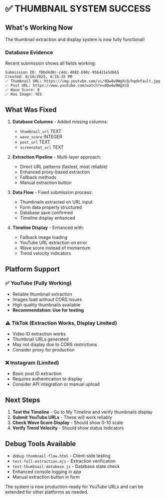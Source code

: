 # ✅ THUMBNAIL SYSTEM SUCCESS

## What's Working Now

The thumbnail extraction and display system is now fully functional!

### Database Evidence
Recent submission shows all fields working:
```
Submission ID: f0bd4d8c-c4dc-4882-b90c-95b421e5d665
Created: 8/10/2025, 4:35:35 PM
✅ Thumbnail URL: https://img.youtube.com/vi/dQw4w9WgXcQ/hqdefault.jpg
✅ Post URL: https://www.youtube.com/watch?v=dQw4w9WgXcQ  
✅ Wave Score: 8
✅ Has Image: YES
```

## What Was Fixed

1. **Database Columns** - Added missing columns:
   - `thumbnail_url` TEXT
   - `wave_score` INTEGER
   - `post_url` TEXT
   - `screenshot_url` TEXT

2. **Extraction Pipeline** - Multi-layer approach:
   - Direct URL patterns (fastest, most reliable)
   - Enhanced proxy-based extraction
   - Fallback methods
   - Manual extraction button

3. **Data Flow** - Fixed submission process:
   - Thumbnails extracted on URL input
   - Form data properly structured
   - Database save confirmed
   - Timeline display enhanced

4. **Timeline Display** - Enhanced with:
   - Fallback image loading
   - YouTube URL extraction on error
   - Wave score instead of momentum
   - Trend velocity indicators

## Platform Support

### ✅ YouTube (Fully Working)
- Reliable thumbnail extraction
- Images load without CORS issues
- High quality thumbnails available
- **Recommendation: Use for testing**

### ⚠️ TikTok (Extraction Works, Display Limited)
- Video ID extraction works
- Thumbnail URLs generated
- May not display due to CORS restrictions
- Consider proxy for production

### ❌ Instagram (Limited)
- Basic post ID extraction
- Requires authentication to display
- Consider API integration or manual upload

## Next Steps

1. **Test the Timeline** - Go to My Timeline and verify thumbnails display
2. **Submit YouTube URLs** - These will work reliably
3. **Check Wave Score Display** - Should show 0-10 scale
4. **Verify Trend Velocity** - Should show status indicators

## Debug Tools Available

- `debug-thumbnail-flow.html` - Client-side testing
- `test-full-extraction.mjs` - Extraction verification  
- `test-thumbnail-database.js` - Database state check
- Enhanced console logging in app
- Manual extraction button in form

The system is now production-ready for YouTube URLs and can be extended for other platforms as needed.